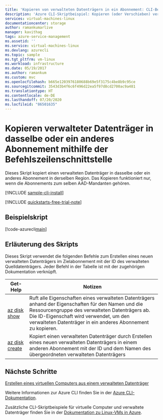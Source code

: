 ```yaml
---
title: 'Kopieren von verwalteten Datenträgern in ein Abonnement: CLI-Beispiel'
description: 'Azure CLI-Skriptbeispiel: Kopieren (oder Verschieben) verwalteter Datenträger in das gleiche oder ein anderes Abonnement'
services: virtual-machines-linux
documentationcenter: storage
author: ramankumarlive
manager: kavithag
tags: azure-service-management
ms.assetid: ''
ms.service: virtual-machines-linux
ms.devlang: azurecli
ms.topic: sample
ms.tgt_pltfrm: vm-linux
ms.workload: infrastructure
ms.date: 05/19/2017
ms.author: ramankum
ms.custom: mvc
ms.openlocfilehash: b665e1203976180688b69e5f3175c4be8b9c95ce
ms.sourcegitcommit: 3543d3b4f6c6f496d22ea5f97d8cd2700ac9a481
ms.translationtype: HT
ms.contentlocale: de-DE
ms.lasthandoff: 07/20/2020
ms.locfileid: "86501635"
---
```

# <a name="copy-managed-disks-to-same-or-different-subscription-with-cli"></a>Kopieren verwalteter Datenträger in dasselbe oder ein anderes Abonnement mithilfe der Befehlszeilenschnittstelle

Dieses Skript kopiert einen verwalteten Datenträger in dasselbe oder ein anderes Abonnement in derselben Region. Das Kopieren funktioniert nur, wenn die Abonnements zum selben AAD-Mandanten gehören.


[!INCLUDE [sample-cli-install](../../../includes/sample-cli-install.md)]

[!INCLUDE [quickstarts-free-trial-note](../../../includes/quickstarts-free-trial-note.md)]

## <a name="sample-script"></a>Beispielskript

[!code-azurecli[main](../../../cli_scripts/virtual-machine/copy-managed-disks-to-same-or-different-subscription/copy-managed-disks-to-same-or-different-subscription.sh "Copy managed disk")]


## <a name="script-explanation"></a>Erläuterung des Skripts

Dieses Skript verwendet die folgenden Befehle zum Erstellen eines neuen verwalteten Datenträgers im Zielabonnement mit der ID des verwalteten Quelldatenträgers. Jeder Befehl in der Tabelle ist mit der zugehörigen Dokumentation verknüpft.

| Get-Help | Notizen |
|---|---|
| [az disk show](/cli/azure/disk) | Ruft alle Eigenschaften eines verwalteten Datenträgers anhand der Eigenschaften für den Namen und die Ressourcengruppe des verwalteten Datenträgers ab. Die ID-Eigenschaft wird verwendet, um den verwalteten Datenträger in ein anderes Abonnement zu kopieren.  |
| [az disk create](/cli/azure/disk) | Kopiert einen verwalteten Datenträger durch Erstellen eines neuen verwalteten Datenträgers in einem anderen Abonnement mit der ID und dem Namen des übergeordneten verwalteten Datenträgers  |

## <a name="next-steps"></a>Nächste Schritte

[Erstellen eines virtuellen Computers aus einem verwalteten Datenträger](./virtual-machines-linux-cli-sample-create-vm-from-managed-os-disks.md?toc=%2fpowershell%2fmodule%2ftoc.json)

Weitere Informationen zur Azure CLI finden Sie in der [Azure CLI-Dokumentation](/cli/azure).

Zusätzliche CLI-Skriptbeispiele für virtuelle Computer und verwaltete Datenträger finden Sie in der [Dokumentation zu Linux-VMs in Azure](../linux/cli-samples.md?toc=%2fazure%2fvirtual-machines%2flinux%2ftoc.json).
